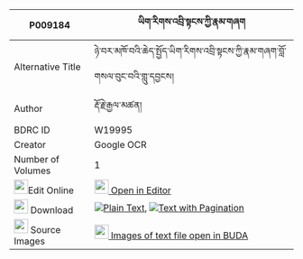 |P009184|ཡིག་རིགས་འབྲི་སྟངས་ཀྱི་རྣམ་གཞག 
| --- | --- 
|Alternative Title |ཉེ་བར་མཁོ་བའི་ཆེད་སྤྱོད་ཡིག་རིགས་འབྲི་སྟངས་ཀྱི་རྣམ་གཞག་བློ་གསལ་བུང་བའི་གླུ་དབྱངས།
|Author| རྡོ་རྗེ་རྒྱལ་མཚན།
|BDRC ID | W19995
|Creator | Google OCR
|Number of Volumes| 1
|<img width="25" src="https://img.icons8.com/color/25/000000/edit-property.png">Edit Online| [<img width="25" src="https://avatars.githubusercontent.com/u/45091458?s=200&v=4"> Open in Editor](http://editor.openpecha.org/P009184)
|<img width="25" src="https://img.icons8.com/fluent/48/000000/download-2.png"/>  Download | [![](https://img.icons8.com/color/20/000000/txt.png)Plain Text](https://github.com/Openpecha/P009184/releases/download/v1/yikrik_dri_tang_kyi_namshyak_plain_P009184.zip), [![](https://img.icons8.com/color/20/000000/txt.png)Text with Pagination](https://github.com/Openpecha/P009184/releases/download/v1/yikrik_dri_tang_kyi_namshyak_pages_P009184.zip)
|<img width="25" src="https://img.icons8.com/plasticine/100/000000/pictures-folder.png"/>  Source Images | [<img width="25" src="https://library.bdrc.io/icons/BUDA-small.svg"> Images of text file open in BUDA](https://library.bdrc.io/show/bdr:W19995)